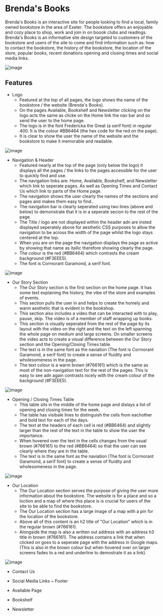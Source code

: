# Brenda's Books

Brenda's Books is an interactive site for people looking to find a local, family owned bookstore in the area of Exeter. The bookstore offers an enjoyable and cozy place to shop, work and join in on boook clubs and readings. 
Brenda's Books is an informative site design targeted to customers of the bookstore and users of the site to come and find information such as: how to contact the bookstore, the history of the bookstore, the location of the store, popular books, recent donations opening and closing times and social media links.

![image](https://github.com/user-attachments/assets/efb5f652-8b2c-481a-8f70-650f19d2780f)

## Features

- Logo
  * Featured at the top of all pages, the logo shows the name of the bookstore / the website (Brenda's Books).
  * On the pages Available, Bookshelf and Newsletter clicking on the logo acts the same as clicke on the Home link the nav bar and so send the user to the home page.
  * The logo is in the font Fredericka the Great (a serif font) in regular 400. It is the colour #BB6464 (the hex code for the red on the page).
  * It is clear to show the user the name of the website and the bookstore to make it memorable and readable.

![image](https://github.com/user-attachments/assets/740599ba-1ffc-4e16-96e7-a58aee672306)

- Navigation & Header
  * Featured nearly at the top of the page (only below the logo) it displays all the pages / the links to the pages accessible for the user to quickly find and use.
  * The navigation links are: Home, Available, Bookshelf, and Newsletter which link to seperate pages. As well as Opening Times and Contact Us which link to parts of the Home page.
  * The navigation shows the user clearly the names of the sections and pages and makes them easy to find.. 
  * The navigation bar is clearly seperated using two lines (above and below) to demonstrate that it is in a seperate secion to the rest of the page.
  * The Title / logo are not displayed within the header adn are insted displayed seperately above for aesthetic CSS purposes to allow the navigation to be across the width of the page whilst the logo stays centered at the top.
  * When you are on the page the navigation displays the page as active by showing that name as itallic therefore showing clearly the page.
  * The colour is the red (#BB6464) which contrasts the cream background (#F3EEE5).
  * The font is Cormorant Garamond, a serif font. 

![image](https://github.com/user-attachments/assets/7da3ed82-262f-4711-b1a5-365f21d3e723)

- Our Story Section
  * The Our Story section is the first section on the home page. It has some text explaining the history, the vibe of the store and examples of events.
  * This section pulls the user in and helps to create the homely and warm aesthetic that is evident in the bookshop.
  * This section also includes a video that can be interacted with to play, pause, skip. The video is of a member of staff wrapping up books.
  * This section is visually seperated from the rest of the page by its layout with the video on the right and the text on the left spanning the whole page on medium and large screens. On smaller screens the video acts to create a visual difference between the Our Story section and the Opening/Closing Times table.
  * The text is in the same font as the naviation (The font is Cormorant Garamond, a serif font) to create a sense of fluidity and wholesomeness in the page.
  * The text colour is a warm brown (#766161) which is the same as most of the non-navigation text for the rest of the pages. This is easy to see adn again contrasts nicely with the cream colour of the background (#F3EEE5).

![image](https://github.com/user-attachments/assets/4adc0dad-46a2-4550-b135-81883c63719a)


- Opening / Closing Times Table
  * This table sits in the middle of the home page and dislays a list of opening and closing times for the week.
  * The table has visibale lines to distinguish the cells from eachother and bold text for each of the days.
  * The text at the headers of each cell is red (#BB6464) and slightly larger than the rest of the text in the table to show the user the importance.
  * When hovered over the text in the cells changes from the usual brown (#766161) to the red (#BB6464) so that the user can see clearly where they are in the table.
  * The text is in the same font as the naviation (The font is Cormorant Garamond, a serif font) to create a sense of fluidity and wholesomeness in the page.

![image](https://github.com/user-attachments/assets/50fc8444-4da3-4331-874f-4fdc950c74f8)  


- Our Location
  * The Our Location section serves the purpose of giving the user more information about the bookstore. The website is for a place and so a loction and a map of where this place is is crucial for users of the site to be able to find the bookstore.
  * The Our Location section has a large image of a map with a pin for the location of the bookstore.
  * Above all of this content is an h2 title of "Our Location" which is in the regular brown (#766161).
  * Alongside the map is also a written out address with an address h3 title in brown (#766161). The address contains a link that when clicked on goes to a seperate page with the address in Google maps. (This is also in the brown colour but when hovered over on larger screens fades to a red and underline to demostrate it as a link).

![image](https://github.com/user-attachments/assets/95bb82ad-a2da-4316-b95d-7deb7ef06853)

- Contact Us

- Social Media Links ~ Footer

- Available Page

- Bookshelf

- Newsletter

